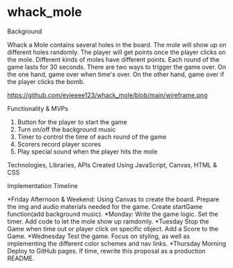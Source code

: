 # whack_mole

Background

Whack a Mole contains several holes in the board. The mole will show up on different holes randomly. The player will get points once the player clicks on the mole. Different kinds of moles have different points. Each round of the game lasts for 30 seconds. There are two ways to trigger the game over. On the one hand, game over when time's over. On the other hand, game over if the player clicks the bomb.

https://github.com/evieeee123/whack_mole/blob/main/wireframe.png

Functionality & MVPs

1. Button for the player to start the game
2. Turn on/off the background music
3. Timer to control the time of each round of the game
4. Scorers record player scores
5. Play special sound when the player hits the mole


Technologies, Libraries, APIs
Created Using JavaScript, Canvas, HTML & CSS


Implementation Timeline

*Friday Afternoon & Weekend:
    Using Canvas to create the board. Prepare the img and audio materials needed for the game. Create startGame function(add background music).
*Monday:
    Write the game logic. Set the timer. Add code to let the mole show up ramdomly.
*Tuesday
    Stop the Game when time out or player click on specific object. Add a Score to the Game.
*Wednesday
    Test the game. Focus on styling, as well as implementing the different color schemes and nav links.
*Thursday Morning
    Deploy to GitHub pages. If time, rewrite this proposal as a production README.